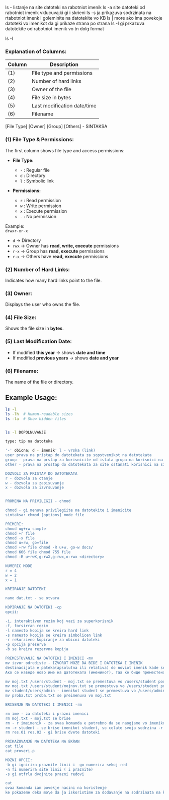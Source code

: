 ls - listanje na site datoteki na rabotniot imenik
ls -a site datoteki od rabotniot imenik vklucuvajki gi i skrieni
ls -s ja prikazuva sodrzinata na rtabotniot imenk i goleminite na datotekite vo KB
ls | more ako ima povekoje datoteki vo imenikot da gi prikaze strana po strana
ls -l gi prkazuva datotekite od rabotniot imenik vo tn dolg format


ls -l

### Explanation of Columns:
| Column | Description |
|--------|-------------|
| (1) | File type and permissions |
| (2) | Number of hard links |
| (3) | Owner of the file |
| (4) | File size in bytes |
| (5) | Last modification date/time |
| (6) | Filename |

[File Type] [Owner] [Group] [Others] - SINTAKSA

### (1) File Type & Permissions:
The first column shows file type and access permissions:

- **File Type:**
  - `-` : Regular file  
  - `d` : Directory  
  - `l` : Symbolic link  

- **Permissions:**  
  - `r` : Read permission  
  - `w` : Write permission  
  - `x` : Execute permission  
  - `-` : No permission  

Example:  
`drwxr-xr-x`  
- `d` → Directory  
- `rwx` → Owner has **read, write, execute** permissions  
- `r-x` → Group has **read, execute** permissions  
- `r-x` → Others have **read, execute** permissions  

### (2) Number of Hard Links:
Indicates how many hard links point to the file.

### (3) Owner:
Displays the user who owns the file.

### (4) File Size:
Shows the file size in **bytes**.

### (5) Last Modification Date:
- If modified **this year** → shows **date and time**  
- If modified **previous years** → shows **date and year**  

### (6) Filename:
The name of the file or directory.

## Example Usage:
```bash
ls -l
ls -lh  # Human-readable sizes
ls -la  # Show hidden files


ls -l DOPOLNUVANJE

type: tip na datoteka

'-' obicna; d - imenik' l - vrska (link)
user prava na pristap do datotekata za sopstvenikot na datotekata
gruop - prava na prstap za korisnicite od istata grupa na korisnici na koja pripagja sopstvenikot na datotekata
other - prava na prostap do datotekata za site ostanati korisnici na sistemot

DOZVOLI ZA PRISTAP DO DATOTEKATA
r - dozvola za ctanje
w - dozvola za zapisuvanje
x - dozvola za izvrsuvanje


PROMENA NA PRIVILEGII - chmod

chmod - gi menuva privilegiite na datotekite i imenicite
sintaksa: chmod [options] mode file

PRIMERI:
chmod ug+rw sample
chmod +r file
chmod -x file
chmod u=rw, go=file
chmod +rw file chmod -R u+w, go-w docs/
chmod 666 file chmod 755 file
chmod -R u+rwX,g-rwX,g-rwx,o-rwx <directory>

NUMERIC MODE
r = 4
w = 2
x = 1

KREIRANJE DATOTEKI

nano dat.txt - se otvara

KOPIRANJE NA DATOTEKI -cp
opcii:

-i, interaktiven rezim koj vazi za superkorisnik
-f, forsirran rezim
-l namesto kopija se kreira hard link
-s namesto kopija se kreira simbolicen link
-r rekurzivno kopiranje za obicni datoteki
-p opcija preserve
-b se kreira rezervna kopija

PREMESTUVANJE NA DATOTEKI I IMENICI -mv
mv izvor odrediste - IZVOROT MOZE DA BIDE I DATOTEKA I IMENIK
destinacijata e pateka(apsolutna ili relativa) do noviot imenik kade se vrzi premestuvanjeto 
Ако се наведе ново име на датотеката (именикот), таа ќе биде преместена под новото име

mv moj.txt /users/student - moj.txt se premestuva vo /users/student pod istoto ime
mv moj.txt /users/student/mojnov.txt se premestuva vo /users/student pod novo ime mojnov.txt
mv student/users/admin - imenikot student se premestuva vo /users/admin pod istoto ime
mv proba.txt proba.txt se preimenuva vo moj.txt

BRISENJE NA DATOTEKI I IMENICI -rm

rm ime - za datoteki i prazni imenici
rm moj.txt - moj.txt se brise
rm - r imeimenik - za ovaa komanda e potrebno da se naogjame vo imenikot roditel na onoj sto se brise. So ova ke se izbrisat i site podimenici i datoteki na konkretniot imenik
rm -r student - se brise imenikot student, so celate svoja sodrzina -r e za rekurzivno brisenje
rm res.01 res.02 - gi brise dvete datoteki

PRIKAZUVANJE NA DATOTEKA NA EKRAN
cat file
cat proveri.p

MOZNI OPCII:
-b gi ignirira praznite linii i  go numerira sekoj red
-n fi numerira site linii ( i praznite)
-s gi otfrla dvojnite prazni redovi

cat
ovaa komanda iam povekje nacini na koristenje
ke pokazeme deka mo\e da ja iskoristime za dodavanje na sodrzinata na krajot na datotekata, so koristenje na operatorot>>


